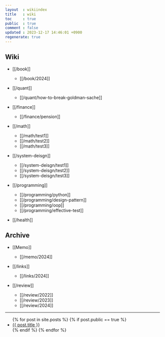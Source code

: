 ```yaml
---
layout  : wikiindex
title   : wiki
toc     : true
public  : true
comment : false
updated : 2023-12-17 14:46:01 +0900
regenerate: true
---
```


## Wiki 

* [[/book]]
    * [[/book/2024]]

* [[/quant]]
    * [[/quant/how-to-break-goldman-sache]]

* [[/finance]]
    * [[/finance/pension]]

* [[/math]]
    * [[/math/test1]]
    * [[/math/test2]]
    * [[/math/test3]]

* [[/system-deisgn]]
    * [[/system-deisgn/test1]]
    * [[/system-deisgn/test2]]
    * [[/system-deisgn/test3]]

* [[/programming]]
    * [[/programming/python]]
    * [[/programming/design-pattern]]
    * [[/programming/oop]]
    * [[/programming/effective-test]]

* [[/health]]

## Archive

* [[Memo]]
    * [[/memo/2024]]

* [[/links]]
    * [[/links/2024]]

* [[/review]]
    * [[/review/2022]]
    * [[/review/2023]]
    * [[/review/2024]]

---
<div>
    <ul>
{% for post in site.posts %}
    {% if post.public == true %}
        <li>
            <a class="post-link" href="{{ post.url | prepend: site.baseurl }}">
                {{ post.title }}
            </a>
        </li>
    {% endif %}
{% endfor %}
    </ul>
</div>

